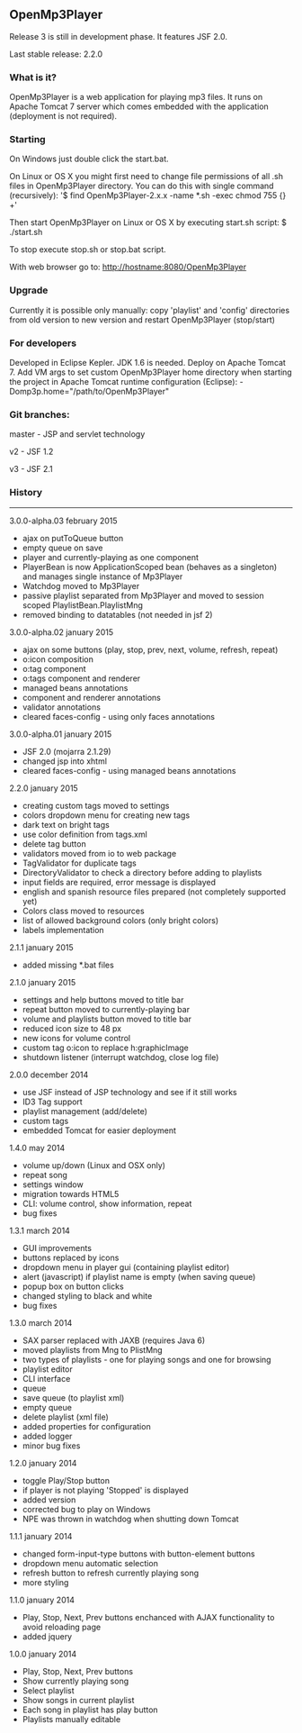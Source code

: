 ## OpenMp3Player


Release 3 is still in development phase. It features JSF 2.0.

Last stable release: 2.2.0


### What is it?

OpenMp3Player is a web application for playing mp3 files. It runs on Apache Tomcat 7 server which comes 
embedded with the application (deployment is not required).


### Starting

On Windows just double click the start.bat.

On Linux or OS X you might first need to change file permissions of all .sh files 
in OpenMp3Player directory. You can do this with single command (recursively):
'$ find OpenMp3Player-2.x.x -name \*.sh -exec chmod 755 {} +'

Then start OpenMp3Player on Linux or OS X by executing start.sh script:
$ ./start.sh


To stop execute stop.sh or stop.bat script.

With web browser go to: <a href="http://hostname:8080/OpenMp3Player">
http://hostname:8080/OpenMp3Player</a>


### Upgrade

Currently it is possible only manually:
copy 'playlist' and 'config' directories from old version to new version and 
restart OpenMp3Player (stop/start)


### For developers

Developed in Eclipse Kepler. JDK 1.6 is needed. Deploy on Apache Tomcat 7.
Add VM args to set custom OpenMp3Player home directory when starting the project in 
Apache Tomcat runtime configuration (Eclipse):
-Domp3p.home="/path/to/OpenMp3Player"


### Git branches:

master - JSP and servlet technology

v2 - JSF 1.2

v3 - JSF 2.1


### History
-------------------
3.0.0-alpha.03
february 2015

- ajax on putToQueue button
- empty queue on save
- player and currently-playing as one component
- PlayerBean is now ApplicationScoped bean (behaves as a singleton) and manages single instance of Mp3Player
- Watchdog moved to Mp3Player
- passive playlist separated from Mp3Player and moved to session scoped PlaylistBean.PlaylistMng
- removed binding to datatables (not needed in jsf 2)


3.0.0-alpha.02
january 2015

- ajax on some buttons (play, stop, prev, next, volume, refresh, repeat)
- o:icon composition
- o:tag component
- o:tags component and renderer
- managed beans annotations
- component and renderer annotations
- validator annotations
- cleared faces-config - using only faces annotations


3.0.0-alpha.01
january 2015

- JSF 2.0 (mojarra 2.1.29)
- changed jsp into xhtml
- cleared faces-config - using managed beans annotations


2.2.0
january 2015

- creating custom tags moved to settings
- colors dropdown menu for creating new tags
- dark text on bright tags
- use color definition from tags.xml
- delete tag button
- validators moved from io to web package
- TagValidator for duplicate tags
- DirectoryValidator to check a directory before adding to playlists
- input fields are required, error message is displayed
- english and spanish resource files prepared (not completely supported yet)
- Colors class moved to resources
- list of allowed background colors (only bright colors)
- labels implementation


2.1.1
january 2015

- added missing *.bat files


2.1.0
january 2015

- settings and help buttons moved to title bar
- repeat button moved to currently-playing bar
- volume and playlists button moved to title bar
- reduced icon size to 48 px
- new icons for volume control
- custom tag o:icon to replace h:graphicImage
- shutdown listener (interrupt watchdog, close log file)



2.0.0
december 2014

- use JSF instead of JSP technology and see if it still works
- ID3 Tag support
- playlist management (add/delete)
- custom tags
- embedded Tomcat for easier deployment




1.4.0
may 2014

- volume up/down (Linux and OSX only)
- repeat song
- settings window
- migration towards HTML5
- CLI: volume control, show information, repeat
- bug fixes



1.3.1
march 2014

- GUI improvements
- buttons replaced by icons
- dropdown menu in player gui (containing playlist editor)
- alert (javascript) if playlist name is empty (when saving queue)
- popup box on button clicks
- changed styling to black and white
- bug fixes



1.3.0
march 2014

- SAX parser replaced with JAXB (requires Java 6)
- moved playlists from Mng to PlistMng
- two types of playlists - one for playing songs and one for browsing
- playlist editor
- CLI interface
- queue
- save queue (to playlist xml)
- empty queue
- delete playlist (xml file)
- added properties for configuration
- added logger
- minor bug fixes



1.2.0
january 2014

- toggle Play/Stop button
- if player is not playing 'Stopped' is displayed
- added version
- corrected bug to play on Windows
- NPE was thrown in watchdog when shutting down Tomcat



1.1.1
january 2014

- changed form-input-type buttons with button-element buttons
- dropdown menu automatic selection
- refresh button to refresh currently playing song
- more styling



1.1.0
january 2014

- Play, Stop, Next, Prev buttons enchanced with AJAX functionality to avoid reloading page
- added jquery



1.0.0
january 2014

- Play, Stop, Next, Prev buttons
- Show currently playing song
- Select playlist
- Show songs in current playlist
- Each song in playlist has play button
- Playlists manually editable


